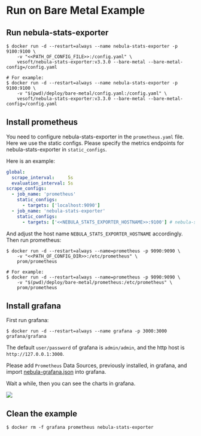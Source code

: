 # Run on Bare Metal Example

## Run nebula-stats-exporter

```shell
$ docker run -d --restart=always --name nebula-stats-exporter -p 9100:9100 \
    -v "<<PATH_OF_CONFIG_FILE>>:/config.yaml" \
    vesoft/nebula-stats-exporter:v3.3.0 --bare-metal --bare-metal-config=/config.yaml

# For example:
$ docker run -d --restart=always --name nebula-stats-exporter -p 9100:9100 \
    -v "$(pwd)/deploy/bare-metal/config.yaml:/config.yaml" \
    vesoft/nebula-stats-exporter:v3.3.0 --bare-metal --bare-metal-config=/config.yaml
```

## Install prometheus

You need to configure nebula-stats-exporter in the `prometheus.yaml` file. Here we use the static configs. Please specify the metrics endpoints for nebula-stats-exporter in `static_configs`.

Here is an example:

```yaml
global:
  scrape_interval:     5s
  evaluation_interval: 5s
scrape_configs:
  - job_name: 'prometheus'
    static_configs:
      - targets: ['localhost:9090']
  - job_name: 'nebula-stats-exporter'
    static_configs:
      - targets: ['<<NEBULA_STATS_EXPORTER_HOSTNAME>>:9100'] # nebula-stats-exporter metrics endpoints
```

And adjust the host name `NEBULA_STATS_EXPORTER_HOSTNAME` accordingly. Then run prometheus:

```shell
$ docker run -d --restart=always --name=prometheus -p 9090:9090 \
    -v "<<PATH_OF_CONFIG_DIR>>:/etc/prometheus" \
    prom/prometheus

# For example:
$ docker run -d --restart=always --name=prometheus -p 9090:9090 \
    -v "$(pwd)/deploy/bare-metal/prometheus:/etc/prometheus" \
    prom/prometheus
```

## Install grafana

First run grafana:

```shell
$ docker run -d --restart=always --name grafana -p 3000:3000 grafana/grafana
```

The default `user/password` of grafana is `admin/admin`, and the http host is `http://127.0.0.1:3000`.

Please add `Prometheus` Data Sources, previously installed, in grafana,
and import [nebula-grafana.json](../grafana/nebula-grafana.json) into grafana.

Wait a while, then you can see the charts in grafana.

![](https://user-images.githubusercontent.com/51590253/84129424-860abb80-aa74-11ea-9208-c5a66cade0f8.gif)

## Clean the example

```shell
$ docker rm -f grafana prometheus nebula-stats-exporter
```
